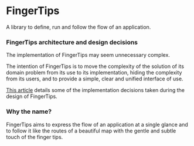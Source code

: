 # FingerTips

A library to define, run and follow the flow of an application.

### FingerTips architecture and design decisions

The implementation of FingerTips may seem unnecessary complex.

The intention of FingerTips is to move the complexity of the solution of its domain problem from
its use to its implementation, hiding the complexity from its users, and to provide a simple, clear
and unified interface of use.

[This article](../../docs/FingerTips.pdf) details some of the implementation decisions taken during the design of FingerTips.


### Why the name?

FingerTips aims to express the flow of an application at a single glance and to follow it like the routes of a beautiful map with the gentle and subtle touch of the finger tips.